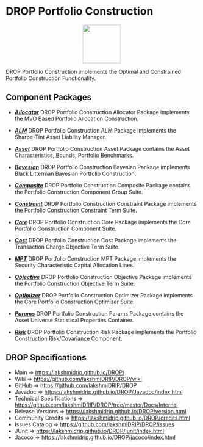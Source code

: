 # DROP Portfolio Construction

<p align="center"><img src="https://github.com/lakshmiDRIP/DROP/blob/master/DRIP_Logo.gif?raw=true" width="100"></p>

DROP Portfolio Construction implements the Optimal and Constrained Portfolio Construction Functionality.


## Component Packages

 * [***Allocator***](https://github.com/lakshmiDRIP/DROP/tree/master/src/main/java/org/drip/portfolioconstruction/allocator)
 DROP Portfolio Construction Allocator Package implements the MVO Based Portfolio Allocation Construction.

 * [***ALM***](https://github.com/lakshmiDRIP/DROP/tree/master/src/main/java/org/drip/portfolioconstruction/alm)
 DROP Portfolio Construction ALM Package implements the Sharpe-Tint Asset Liability Manager.

 * [***Asset***](https://github.com/lakshmiDRIP/DROP/tree/master/src/main/java/org/drip/portfolioconstruction/asset)
 DROP Portfolio Construction Asset Package contains the Asset Characteristics, Bounds, Portfolio Benchmarks.

 * [***Bayesian***](https://github.com/lakshmiDRIP/DROP/tree/master/src/main/java/org/drip/portfolioconstruction/bayesian)
 DROP Portfolio Construction Bayesian Package implements Black Litterman Bayesian Portfolio Construction.

 * [***Composite***](https://github.com/lakshmiDRIP/DROP/tree/master/src/main/java/org/drip/portfolioconstruction/composite)
 DROP Portfolio Construction Composite Package contains the Portfolio Construction Component Group Suite.

 * [***Constraint***](https://github.com/lakshmiDRIP/DROP/tree/master/src/main/java/org/drip/portfolioconstruction/constraint)
 DROP Portfolio Construction Constraint Package implements the Portfolio Construction Constraint Term Suite.

 * [***Core***](https://github.com/lakshmiDRIP/DROP/tree/master/src/main/java/org/drip/portfolioconstruction/core)
 DROP Portfolio Construction Core Package implements the Core Portfolio Construction Component Suite.

 * [***Cost***](https://github.com/lakshmiDRIP/DROP/tree/master/src/main/java/org/drip/portfolioconstruction/cost)
 DROP Portfolio Construction Cost Package implements the Transaction Charge Objective Term Suite.

 * [***MPT***](https://github.com/lakshmiDRIP/DROP/tree/master/src/main/java/org/drip/portfolioconstruction/mpt)
 DROP Portfolio Construction MPT Package implements the Security Characteristic Capital Allocation Lines.

 * [***Objective***](https://github.com/lakshmiDRIP/DROP/tree/master/src/main/java/org/drip/portfolioconstruction/objective)
 DROP Portfolio Construction Objective Package implements the Portfolio Construction Objective Term Suite.

 * [***Optimizer***](https://github.com/lakshmiDRIP/DROP/tree/master/src/main/java/org/drip/portfolioconstruction/optimizer)
 DROP Portfolio Construction Optimizer Package implements the Core Portfolio Construction Optimizer Suite.

 * [***Params***](https://github.com/lakshmiDRIP/DROP/tree/master/src/main/java/org/drip/portfolioconstruction/params)
 DROP Portfolio Construction Params Package contains the Asset Universe Statistical Properties Container.

 * [***Risk***](https://github.com/lakshmiDRIP/DROP/tree/master/src/main/java/org/drip/portfolioconstruction/risk)
 DROP Portfolio Construction Risk Package implements the Portfolio Construction Risk/Covariance Component.


## DROP Specifications

 * Main                     => https://lakshmidrip.github.io/DROP/
 * Wiki                     => https://github.com/lakshmiDRIP/DROP/wiki
 * GitHub                   => https://github.com/lakshmiDRIP/DROP
 * Javadoc                  => https://lakshmidrip.github.io/DROP/Javadoc/index.html
 * Technical Specifications => https://github.com/lakshmiDRIP/DROP/tree/master/Docs/Internal
 * Release Versions         => https://lakshmidrip.github.io/DROP/version.html
 * Community Credits        => https://lakshmidrip.github.io/DROP/credits.html
 * Issues Catalog           => https://github.com/lakshmiDRIP/DROP/issues
 * JUnit                    => https://lakshmidrip.github.io/DROP/junit/index.html
 * Jacoco                   => https://lakshmidrip.github.io/DROP/jacoco/index.html

